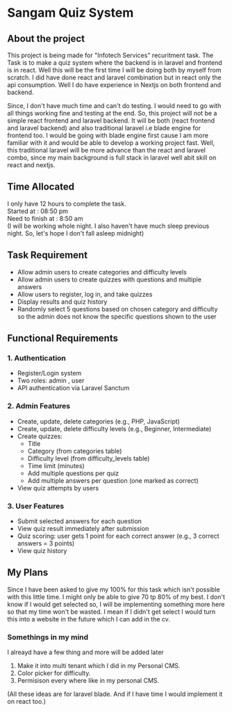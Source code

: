 # Sangam Quiz System

## About the project

This project is being made for "Infotech Services" recuritment task. The Task is to make a quiz system where the backend is in laravel and frontend is in react. Well this will be the first time I will be doing both by myself from scratch. I did have done react and laravel combination but in react only the api consumption. Well I do have experience in Nextjs on both frontend and backend.

Since, I don't have much time and can't do testing. I would need to go with all things working fine and testing at the end. So, this project will not be a simple react frontend and laravel backend. It will be both (react frontend and laravel backend) and also traditional laravel i.e blade engine for frontend too. I would be going with blade engine first cause I am more familiar with it and would be able to develop a working project fast. Well, this traditional laravel will be more advance than the react and laravel combo, since my main background is full stack in laravel well abit skill on react and nextjs.

## Time Allocated

I only have 12 hours to complete the task.
<br />
Started at : 08:50 pm
<br />
Need to finish at : 8:50 am
<br />
(I will be working whole night. I also haven't have much sleep previous night. So, let's hope I don't fall asleep midnight)

## Task Requirement

<ul>
    <li>Allow admin users to create categories and difficulty levels</li>
    <li>Allow admin users to create quizzes with questions and multiple answers</li>
    <li>Allow users to register, log in, and take quizzes</li>
    <li>Display results and quiz history</li>
    <li>Randomly select 5 questions based on chosen category and difficulty so the admin does not know
    the specific questions shown to the user</li>
</ul>

## Functional Requirements

### 1. Authentication

<ul>
    <li>Register/Login system</li>
    <li>Two roles: admin , user</li>
    <li>API authentication via Laravel Sanctum</li>
</ul>

### 2. Admin Features

<ul>
    <li>Create, update, delete categories (e.g., PHP, JavaScript)</li>
    <li>Create, update, delete difficulty levels (e.g., Beginner, Intermediate)</li>
    <li>Create quizzes:
        <ul>
            <li>Title</li>
            <li>Category (from categories table)</li>
            <li>Difficulty level (from difficulty_levels table)</li>
            <li>Time limit (minutes)</li>
            <li>Add multiple questions per quiz</li>
            <li>Add multiple answers per question (one marked as correct)</li>
        </ul>
    </li>
    <li>View quiz attempts by users</li>
</ul>

### 3. User Features

<ul>
    <li>Submit selected answers for each question</li>
    <li>View quiz result immediately after submission</li>
    <li>Quiz scoring: user gets 1 point for each correct answer (e.g., 3 correct answers = 3 points)</li>
    <li>View quiz history</li>
</ul>

## My Plans

Since I have been asked to give my 100% for this task which isn't possible with this little time. I might only be able to give 70 tp 80% of my best. I don't know if I would get selected so, I will be implementing something more here so that my time won't be wasted. I mean if I didn't get select I would turn this into a website in the future which I can add in the cv.

### Somethings in my mind

I alreayd have a few thing and more will be added later

1. Make it into multi tenant which I did in my Personal CMS.
2. Color picker for difficulty.
3. Permisison every where like in my personal CMS.

(All these ideas are for laravel blade. And if I have time I would implement it on react too.)